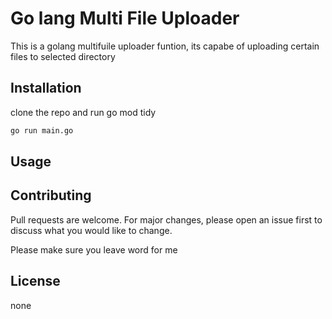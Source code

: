 # Go lang Multi File Uploader

This is a golang multifuile uploader funtion, its capabe of uploading certain files to selected directory

## Installation

clone the repo and run go mod tidy

```bash
go run main.go
```

## Usage


## Contributing

Pull requests are welcome. For major changes, please open an issue first
to discuss what you would like to change.

Please make sure you leave word for me
## License

none
